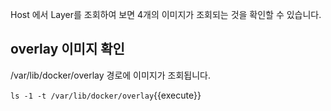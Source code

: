 Host 에서 Layer를 조회하여 보면 4개의 이미지가 조회되는 것을 확인할 수 있습니다.

## overlay 이미지 확인

/var/lib/docker/overlay 경로에 이미지가 조회됩니다.

`ls -1 -t /var/lib/docker/overlay`{{execute}}
